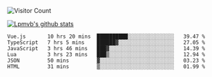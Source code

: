 ![Visitor Count](https://profile-counter.glitch.me/Lpmvb/count.svg)

[![Lpmvb's github stats](https://github-readme-stats.vercel.app/api?username=lpmvb&show_icons=true&title_color=fff&icon_color=79ff97&text_color=9f9f9f&bg_color=151515)](https://github.com/anuraghazra/github-readme-stats)

<!--
Here are some ideas to get you started:

- 🔭 I’m currently working on ...
- 🌱 I’m currently learning ...
- 👯 I’m looking to collaborate on ...
- 🤔 I’m looking for help with ...
- 💬 Ask me about ...
- 📫 How to reach me: ...
- 😄 Pronouns: ...
- ⚡ Fun fact: ...
-->

<!--START_SECTION:waka-->

```text
Vue.js       10 hrs 20 mins  ██████████░░░░░░░░░░░░░░░   39.47 %
TypeScript   7 hrs 5 mins    ██████▓░░░░░░░░░░░░░░░░░░   27.05 %
JavaScript   3 hrs 46 mins   ███▓░░░░░░░░░░░░░░░░░░░░░   14.39 %
Lua          3 hrs 23 mins   ███▒░░░░░░░░░░░░░░░░░░░░░   12.94 %
JSON         50 mins         ▓░░░░░░░░░░░░░░░░░░░░░░░░   03.23 %
HTML         31 mins         ▒░░░░░░░░░░░░░░░░░░░░░░░░   01.99 %
```

<!--END_SECTION:waka-->

